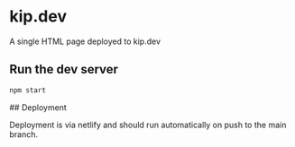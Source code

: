 # kip.dev

A single HTML page deployed to kip.dev

## Run the dev server

```bash
npm start
```

## Deployment

Deployment is via netlify and should run automatically on push to the main branch.

